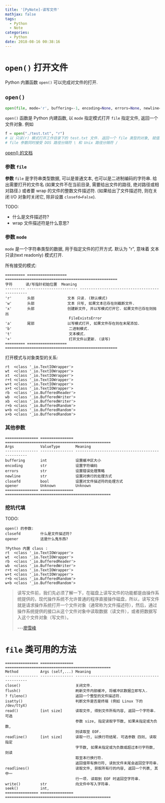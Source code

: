 ```yaml
---
title: '[PyNote]-读写文件'
mathjax: false
tags:
  - Python
  - Note
categories:
  - Python
date: 2018-08-16 00:38:16
---
```


# `open()` 打开文件

Python 内置函数 `open()` 可以完成对文件的打开.

## `open()`

```py
open(file, mode='r', buffering=-1, encoding=None, errors=None, newline=None, closefd=True, opener=None)
```

`open()` 函数是 Python 内建函数, 以 `mode` 指定模式打开 `file` 指定文件, 返回一个文件对象. 例如

```py
f = open("./test.txt", "r")
# 以 只读(r) 模式打开工作目录下的 test.txt 文件. 返回一个 file 类型的对象, 赋值给变量 f
# file 参数同时接受 DOS 路径分隔符 \ 和 Unix 路径分隔符 /
```

[open() 的文档](/assert/resources/buildin.open.__doc__.html)

### 参数 `file`

**参数** `file` 是字符串类型数据, 可以是普通文本, 也可以是二进制编码的字符串. 给出需要打开的文件名 (如果文件不在当前目录, 需要给出文件的路径, 绝对路径或相对路径.) 或者要 wrap 的文件的整数文件描述符. (如果给出了文件描述符, 则在关闭 I/O 对象时关闭它, 除非设置 `closefd=False`).

TODO:

- 什么是文件描述符?
- wrap 文件描述符是什么意思?

### 参数 `mode`

`mode` 是一个字符串类型的数据, 用于指定文件的打开方式. 默认为 "r", 意味着 文本只读(text readonly) 模式打开.

所有接受的模式:

```
========= ================== ===================================================
字符      读/写指针初始位置  Meaning
--------- ----------------------- ----------------------------------------------
'r'       头部               文本 只读. (默认模式)
'w'       头部               文本 只写, 如果文本已存在则截断文件.
'x'       头部               创建新文件, 并以写模式打开它. 如果文件已存在则抛出 
                             FileExistsError
'a'       尾部               以写模式打开, 如果文件存在则在末尾添加.
'b'                          二进制模式.
't'                          文本模式.
'+'                          打开文件以更新. (读写)
========= ================== ===================================================
```

打开模式与对象类型的关系:

```
rt  <class '_io.TextIOWrapper'>
wt  <class '_io.TextIOWrapper'>
xt  <class '_io.TextIOWrapper'>
r+t <class '_io.TextIOWrapper'>
w+t <class '_io.TextIOWrapper'>
x+t <class '_io.TextIOWrapper'>
rb  <class '_io.BufferedReader'>
wb  <class '_io.BufferedWriter'>
xb  <class '_io.BufferedWriter'>
r+b <class '_io.BufferedRandom'>
w+b <class '_io.BufferedRandom'>
x+b <class '_io.BufferedRandom'>
```

### 其他参数

```
=============== =============== ================================================
Args            ValueType       Meaning
--------------- --------------- ------------------------------------------------
buffering       int             设置缓冲区大小
encoding        str             设置字符编码
errors          str             设置错误处理策略
newline         str             设置对换行的处理方式
closefd         bool            设置对文件描述符的处理方式
opener          Unknown         Unknown
=============== =============== ================================================
```

### 挖坑代填

<div id="todo">TODO:</div>

```
open() 的参数:
closefd         什么是文件描述符?
opener          这是什么鬼东西?

?Python 内置 class :
rt  <class '_io.TextIOWrapper'>
wt  <class '_io.TextIOWrapper'>
rb  <class '_io.BufferedReader'>
wb  <class '_io.BufferedWriter'>
r+t <class '_io.TextIOWrapper'>
w+t <class '_io.TextIOWrapper'>
r+b <class '_io.BufferedRandom'>
w+b <class '_io.BufferedRandom'>
```

> 读写文件前，我们先必须了解一下，在磁盘上读写文件的功能都是由操作系统提供的，现代操作系统不允许普通的程序直接操作磁盘，所以，读写文件就是请求操作系统打开一个文件对象（通常称为文件描述符），然后，通过操作系统提供的接口从这个文件对象中读取数据（读文件），或者把数据写入这个文件对象（写文件）。
> 
> ---[廖雪峰](https://www.liaoxuefeng.com/wiki/0014316089557264a6b348958f449949df42a6d3a2e542c000/001431917715991ef1ebc19d15a4afdace1169a464eecc2000)

# `file` 类可用的方法

```
=============== =============== ================================================
Method          Args (self,...) Meaning
--------------- --------------- ------------------------------------------------
close()                         关闭文件.
flush()                         刷新文件内部缓冲, 将缓冲区数据立即写入.
? fileno()                      返回一个整型的文件描述符.
isatty()                        判断文件是否是终端 (例如 Linux 下的 /dev/ttyX)
read()          [int size]      读取文件, 得到文件所有内容, 返回一个字符串. 可选
                                参数 size, 指定读取字节数, 如果未指定或为负数, 
                                则读取至 EOF.
readline()      [int size]      读取一行, 以换行符结尾. 可选参数 四则, 读取指定
                                字节数, 如果未指定或为负数或超过本行字符数, 则读
                                取至本行换行符.
                                返回值带有换行符, 读到文件末尾会返回空字符串.
readlines()                     读取文件, 获取所有行的内容, 返回一个列表, 其中一
                                行一项. 读取到 EOF 时返回空字符串.
write()         str             向文件中写入字符串.
seek()          int, 
=============== =============== ================================================
```

# 